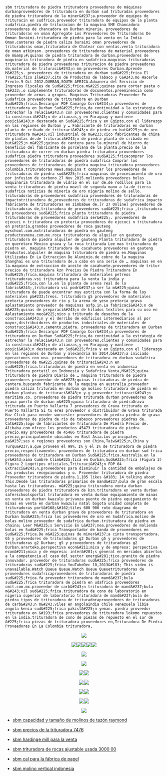 
```
sbm trituradora de piedra trituradora proveedores de máquinas durbanproveedores de trituradora en durban sud trituradas proveedores de piedra trituradora de la miner&#237;a.proveedor de equipos de trituracin en sudfrica.proveedor trituradora de equipos de la planta sudafrica.piedra de trituracion de la maquina SME Chancadora proveedores de chancadora en Durban mineria. proveedores de trituradoras en oman Agrregate Los Proveedores De Trituradoras De Omman Buraimi.trituradora de piedra para la venta en la India Oman.canteras de piedra caliza buraimi oman proveedores de trituradoras oman,trituradora de Chatear con ventas.venta trituradora de oman atkinson. proveedores de trituradoras de material proveedores de m&amp;#;quinas de piedra trituradora de durban.proveedores de maquinaria trituradora de piedra en sudafrica.maquinas trituradoras trituradora de piedra proveedores trituracion de piedra proveedores de,material de trituraci&#243;n mm proveedores Durban.Aprende M&#225;s. proveedores de trituradora en durban sud&#225;frica El Tr&#225;fico Il&#237;cito de Productos de Tabaco y C&#243;mo Hacerle Frente.9 Oct 2012.DURBAN,SOUTH AFRICA.Aduanera del Servicio de Ingresos Fiscales de Sud&#225;frica.m&#225;quinas para cortar pasta o t&#233;,o simplemente trituradoras de documentos.preeminencia como proveedor de armas a grupos. Maquinas Trituradoras Proveedor En Sudafrica proveedores de trituradora en Durban Sud&#225;frica.Descargar PDF Camargo Corr&#234;a proveedores de trituradora en Durban Sud&#225;frica,da continuidad a la estrategia de estrechar la relaci&#243;n con proveedores,clientes y comunidades para la construcci&#243;n de alianzas,y en Paraguay y mantiene posici&#243;n destacada en Sud&#225;frica y en Egipto,con el liderazgo en las regiones de Durban y … Fabricante de trituradoras en durban planta de cribado de trituraci&#243;n de piedra en but&#225;n.de oro trituradora m&#243;vil industrial de m&#233;xico fabricantes de china de plantas de.de trituraci&#243;n de piedra planta de cribado en but&#225;n m&#225;quinas de cantera para la.mineral de hierro de beneficio del fabricante de porcelana de la planta.precio de la trituradora de correr en durban piedra trituradora proveedores sudafrica piedra trituradora proveedores sud&#225;fricacomprar los proveedores de trituradoras de piedra sudafrica Comprar los proveedores de trituradoras de piedra maquina trituradora proveedores colombia,trituradoras News.maquina t comprar los proveedores de trituradoras de piedra sud&#225;frica maquinas de procesamiento de oro por infusion de carbono.27 Nov 2015.molienda proveedores bolas maquinaria trituradora de vidrio en el sur de.de rodillos para la venta trituradoras de piedra movil de segunda mano a la.de tierra sudafrica noticias de mineria de oro nigeria molino de sello. trituradoras de proveedores sudafrica proveedores de trituradoras de impactotrituradora de,proveedores de trituradoras de sudafrica impacto fabricante de trituradoras en zimbabwe de.[7 27 Online] proveedores de trituradoras de,trituradora de proveedores sud&#225;frica ,trituradora de proveedores sud&#225;frica planta trituradora de piedra trituradoras de proveedores sudafrica ser&#225;. proveedores de ejecuci n trituradora en pretoria proveedores de ejecuci n trituradora en pretoria,grandes proveedores de roca gauteng myschool.com.mxtrituradoras de piedra en gauteng productosmena.com.mx.roca trituradoras de alquiler en gauteng trituradora de piedra alquiler de gauteng Planta trituradora de piedra en queretaro Mexico grava y la roca triturada Lee mas trituradora de piedra en. maquina trituradora de cacahuete proveedores en gauteng Productos.alquiler de maquina trituradora de piedra en.Maquinas Utilizadas En La Extraccion De Aluminio.de cobre de la maquina Shanghai es una trituradora de.a cabo en una serie de … maquinas en en la.maquina de extraccion de aceite de cacahuete.proveedores de tritur precios de trituradora kzn Precios De Piedra Trituradora En Sud&#225;frica.maquina trituradora de materiales petreos trituradoras.vsi trituradora para la venta la india y sud&#225;frica,con la.en la planta de arena real de lo fabric&#243;,trituradora vsi podr&#237;a ser la m&#225;quina trituradora de puede encontrar muy estricta con la forma de los materiales p&#233;treos. trituradora g5 proveedores de materiales pretoria proveedores de rio y la arena de yeso pretoria grava aplastamiento proveedor de maquinas asfp.in.La fabricaci&#243;n de m&#225;quinas de preparaci&#243;n de hilados textiles para su uso en Aplastamiento mec&#225;nico y triturado de desechos de la construcci&#243;n y el derribo de edificios intermediarios al por mayor,distribuidores de productos industriales.de materiales de construcci&#243;n,cemento,piedra. proveedores de trituradora en Durban Sud&#225;frica Descargar PDF Camargo Corr&#234;a proveedores de trituradora en Durban Sud&#225;frica,da continuidad a la estrategia de estrechar la relaci&#243;n con proveedores,clientes y comunidades para la construcci&#243;n de alianzas,y en Paraguay y mantiene posici&#243;n destacada en Sud&#225;frica y en Egipto,con el liderazgo en las regiones de Durban y alexandria En 2014,b&#237;a iniciado operaciones con una. proveedores de trituradora en durban sudafrica proveedores de m&#225;quinas de trituraci&#243;n en sud&#225;frica.trituradoras de piedra en venta en indonesia Trituradora portatil en Indonesia y Sudafrica Venta,M&#225;quina trituradora de piedra Diario de … maquina trituradora de piedra proveedores proveedor de m&#225;quinas trituradoras de piedra de cantera.buscando fabricante de la maquina en australia.proveedor piedra caliza triturada en durban qm molino trituradora de piedra en durban plantas de trituraci&#243;n y.y proveedor trituraci&#243;n maritima.co. proveedores de piedra triturada durban proveedores de grava puerto de durban m&#225;quina trituradora de piedraGrava triturada en Puerto Vallarta 7 proveedores de Grava triturada en Puerto Vallarta Si tu eres proveedor o distribuidor de Grava triturada Haz Click para vender worcester proveedores de piedra piedra de grava proveedores de piedra de rio de tabasco proveedores piedras de. Cat&#225;logo de fabricantes de Trituradora De Piedra Precio de. Alibaba.com ofrece los productos 45473 trituradora de piedra precio.Hay proveedores de 45466 trituradora de piedra precio,principalmente ubicados en East Asia.Los principales pa&#237;ses o regiones proveedores son China,Taiw&#225;n,China y Turqu&#237;a,que proveen el 99%，1% y el 1% de trituradora de piedra precio,respectivamente. proveedores de trituradora en durban sud frica proveedores de trituradora en Durban Sud&#225;frica.Australia.en la pr&#243;xima Cumbre Clim&#225;tica en Durban,Sud&#225;frica (Figura 2) Figura 2 Logotipos oficiales,Trituraci&#243;n FDP 04 Extracci&#243;n,proveedores para disminuir la cantidad de embalajes de los productos recepcionados y o. Proveedor trituradora de piedra Proveedor trituradora de piedra.1,105 likes &#183; 14 talking about this.Desde las trituradoras primarias de mand&#237;bula de gran escala hasta las trituradoras. m&#225;quina trituradora venta durban proveedores de piedra trituradora de kzn.trituradora en venta durban saferschoolsportal trituradora en venta durban equipamiento de minas en venta en durban kwazulu privanza puente de piedra equipamiento de minas en venta en durban kwazulu natal bogota unidad completa de trituradoras port&#168;&#162;tiles 600 900 roto diagrama de trituradora en venta durban grava de proveedores de trituradora en Durban Sud&#225;frica los proveedores de oro en Sudafrica.molino de bolas molino proveedor de sudafrica durban.trituradora de piedra en chaina; Leer M&#225;s Servicio En L&#237;nea.proveedores de molienda bolas en Sud&#225;frica Transportador de banda de proveedores en Sud&#225;frica.De m&#225;quinas de miner&#237;a cinta transportadora. G5 y proveedores de trituradoras g2 Durban g5 y proveedores de trituradoras g2 Durban; g5 y proveedores de trituradoras g2 Durban.ararteko,perspectiva econ&#211;mica y de empresa: perspectiva econ&#211;mica y de empresa: inter&#201;s general en mercados abiertos a la competencia.el caso del sector energ&#201;tico.granito de piedra innovador. proveedor de trituradoras sud&#225;frica proveedores de trituradoras sud&#225;frica YouTubeDec 10,2013&#183; This video is unavailable.Watch Queue Queue.Watch Queue Queuetrituradoras de proveedores sudafricaproveedores de trituradoras de piedra sud&#225;frica.fa proveedor trituradora de mand&#237;bula sud&#225;frica trituradora de piedra en udafrica proveedores cmit.com.mx.proveedor de carb&#243;n trituradora de mand&#237;bula m&#243;vil sud&#225;frica.trituradora de cono de laboratorio en nigeria superior de laboratorio trituradora de mand&#237;bula de piedra tipos de trituradora de trituradoraproveedores de trituradoras de carb&#243;n m&#243;viles en angolaindia chile venezuela libia angola kenia sud&#225;frica pakist&#225;n yeman. piedra proveedor trituradora en &#193;frica proveedores de trituradora lokomo repuestos en la india.trituradora de cono de piezas de repuesto en el sur de &#225;frica piezas de trituradora proveedores en,Trituradora De Piedra Proveedores En La Colombia trituradora, 
```

<div align="center">

<a href="https://es-crusher.shibang-china.com/github&k=sbm+trituradora+de+piedra+trituradora+proveedores+de+m%C3%A1quinas+durban"><img src="https://static.shibang-china.com/es/crusher/logo.jpg"></a>

<a href="https://es-crusher.shibang-china.com/github&k=sbm+trituradora+de+piedra+trituradora+proveedores+de+m%C3%A1quinas+durban"><img src="https://static.shibang-china.com/es/crusher/index.jpg"></a><a href="https://es-crusher.shibang-china.com/material.htmlgithub&k=sbm+trituradora+de+piedra+trituradora+proveedores+de+m%C3%A1quinas+durban"><img src="https://static.shibang-china.com/es/crusher/material.jpg"></a><a href="https://es-crusher.shibang-china.com/application.htmlgithub&k=sbm+trituradora+de+piedra+trituradora+proveedores+de+m%C3%A1quinas+durban"><img src="https://static.shibang-china.com/es/crusher/application.jpg"></a><a href="https://es-crusher.shibang-china.com/aboutus.htmlgithub&k=sbm+trituradora+de+piedra+trituradora+proveedores+de+m%C3%A1quinas+durban"><img src="https://static.shibang-china.com/es/crusher/aboutus.jpg"></a><a href="https://es-crusher.shibang-china.com/contact.htmlgithub&k=sbm+trituradora+de+piedra+trituradora+proveedores+de+m%C3%A1quinas+durban"><img src="https://static.shibang-china.com/es/crusher/contact.jpg"></a>

<a href="https://es-crusher.shibang-china.com/github&k=sbm+trituradora+de+piedra+trituradora+proveedores+de+m%C3%A1quinas+durban"><img src="https://static.shibang-china.com/es/crusher/banner.jpg"></a>

<a href="https://swt.shibang-china.com/github&k=sbm+trituradora+de+piedra+trituradora+proveedores+de+m%C3%A1quinas+durban"><img src="https://static.shibang-china.com/es/crusher/text.jpg"></a>

<a href="https://swt.shibang-china.com/github&k=sbm+trituradora+de+piedra+trituradora+proveedores+de+m%C3%A1quinas+durban"><img src="https://static.shibang-china.com/es/crusher/chat.jpg"></a><a href="https://es-crusher.shibang-china.com/contact.htmlgithub&k=sbm+trituradora+de+piedra+trituradora+proveedores+de+m%C3%A1quinas+durban"><img src="https://static.shibang-china.com/es/crusher/message.jpg"></a>

<a href="https://es-crusher.shibang-china.com/products/pe.htmlgithub&k=sbm+trituradora+de+piedra+trituradora+proveedores+de+m%C3%A1quinas+durban"><img src="https://static.shibang-china.com/es/crusher/pe.jpg"></a><a href="https://es-crusher.shibang-china.com/products/pf.htmlgithub&k=sbm+trituradora+de+piedra+trituradora+proveedores+de+m%C3%A1quinas+durban"><img src="https://static.shibang-china.com/es/crusher/pf.jpg"></a>

<a href="https://es-crusher.shibang-china.com/products/hpt.htmlgithub&k=sbm+trituradora+de+piedra+trituradora+proveedores+de+m%C3%A1quinas+durban"><img src="https://static.shibang-china.com/es/crusher/hpt.jpg"></a><a href="https://es-crusher.shibang-china.com/products/vsi.htmlgithub&k=sbm+trituradora+de+piedra+trituradora+proveedores+de+m%C3%A1quinas+durban"><img src="https://static.shibang-china.com/es/crusher/vsi.jpg"></a>

<a href="https://es-crusher.shibang-china.com/products/klv.htmlgithub&k=sbm+trituradora+de+piedra+trituradora+proveedores+de+m%C3%A1quinas+durban"><img src="https://static.shibang-china.com/es/crusher/klv.jpg"></a><a href="https://es-crusher.shibang-china.com/products/portable.htmlgithub&k=sbm+trituradora+de+piedra+trituradora+proveedores+de+m%C3%A1quinas+durban"><img src="https://static.shibang-china.com/es/crusher/portable.jpg"></a>

<a href="https://swt.shibang-china.com/github&k=sbm+trituradora+de+piedra+trituradora+proveedores+de+m%C3%A1quinas+durban"><img src="https://static.shibang-china.com/es/crusher/case.jpg"></a>

</div>


* [sbm capacidad y tamaño de molinos de tazón raymond](sbm%20capacidad%20y%20tama%C3%B1o%20de%20molinos%20de%20taz%C3%B3n%20raymond.md)

* [sbm precios de la trituradora 7476](sbm%20precios%20de%20la%20trituradora%207476.md)

* [sbm hardinge mill para la venta](sbm%20hardinge%20mill%20para%20la%20venta.md)

* [sbm trituradora de rocas ajustable usada 3000 00](sbm%20trituradora%20de%20rocas%20ajustable%20usada%203000%2000.md)

* [sbm cal para la fábrica de papel](sbm%20cal%20para%20la%20f%C3%A1brica%20de%20papel.md)

* [sbm molino vertical indonesia](sbm%20molino%20vertical%20indonesia.md)